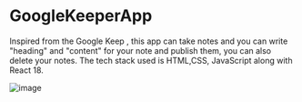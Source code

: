 # GoogleKeeperApp
Inspired from the Google Keep , this app can take notes and you can write "heading" and "content" for your note and publish them, you can also delete your notes. The tech stack used is HTML,CSS, JavaScript along with React 18.

![image](https://github.com/I-AmanThapliyal/GoogleKeeperApp/assets/95014086/e64ce573-b9ed-409f-b800-8f5926ead8b5)
